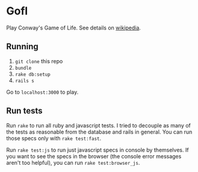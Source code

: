 # Gofl

Play Conway's Game of Life. See details on [wikipedia](https://en.wikipedia.org/wiki/Conway%27s_Game_of_Life).

## Running

1. `git clone` this repo
2. `bundle`
3. `rake db:setup`
4. `rails s`

Go to `localhost:3000` to play.

## Run tests

Run `rake` to run all ruby and javascript tests. I tried to decouple as many of the tests as reasonable from the database and rails in general. You can run those specs only with `rake test:fast`.

Run `rake test:js` to run just javascript specs in console by themselves. If you want to see the specs in the browser (the console error messages aren't too helpful), you can run `rake test:browser_js`.
